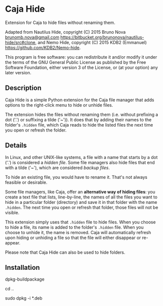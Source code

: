 Caja Hide
=============

Extension for Caja to hide files without renaming them.

Adapted from Nautilus Hide, copyright (C) 2015 Bruno Nova <brunomb.nova@gmail.com> <https://bitbucket.org/brunonova/nautilus-hide/src#clone>, and Nemo Hide, copyright (C) 2015 KDB2 (Emmanuel) <https://github.com/KDB2/Nemo-hide>.

This program is free software: you can redistribute it and/or modify
it under the terms of the GNU General Public License as published by
the Free Software Foundation, either version 3 of the License, or (at your option) any later version.



Description
-----------

Caja Hide is a simple Python extension for the Caja file manager that
adds options to the right-click menu to hide or unhide files.

The extension hides the files without renaming them (i.e. without prefixing a
dot ('.') or suffixing a tilde ('~')).
It does that by adding their names to the folder's `.hidden` file, which
Caja reads to hide the listed files the next time you open or refresh the
folder.


Details
-------

In Linux, and other UNIX-like systems, a file with a name that starts by a
dot ('.') is considered a *hidden file*.
Some file managers also hide files that end with a tilde ('~'), which are
considered *backup files*.

To hide an existing file, you would have to rename it. That's not always
feasible or desirable.

Some file managers, like Caja, offer an **alternative way of hiding files**:
you create a text file that lists, line-by-line, the names of all the files you
want to hide in a particular folder (directory) and save it in that folder with the name `.hidden`. The next time
you open or refresh that folder, those files will not be visible.

This extension simply uses that `.hidden` file to hide files. When you choose to
hide a file, its name is added to the folder's `.hidden` file. When you choose
to unhide it, the name is removed.
Caja will automatically refresh upon hiding or unhiding a file so that the file will either disappear or re-appear.

Please note that Caja Hide can also be used to hide folders.


Installation
------------

dpkg-buildpackage

cd ..

sudo dpkg -i *.deb
